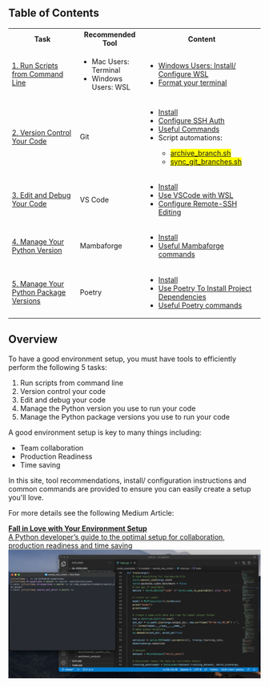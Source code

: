 ## Table of Contents

<table>
  <tr>
    <th>Task</th>
    <th>Recommended Tool</th>
    <th>Content</th>
  </tr>
  <tr>
    <td>
    <a href="1-run_scripts_cmd_line">1. Run Scripts from Command Line</a>
    </td>
    <td>
        <ul>
            <li>Mac Users: Terminal</li>
            <li>Windows Users: WSL</li>
        </ul>
    </td>
    <td> 
        <ul>
            <li><a href="1-run_scripts_cmd_line/#set-up-a-wsl-environment">Windows Users: Install/ Configure WSL</a></li>
            <li><a href="1-run_scripts_cmd_line/#format-your-terminal">Format your terminal</a></li>
        </ul>
    </td>
  </tr>
  <tr>
    <td><a href="2-git_version_control">2. Version Control Your Code</a></td>
    <td>Git</td>
    <td>
        <ul>
            <li><a href="2-git_version_control/#install">Install</a></li>
            <li><a href="2-git_version_control/#configure-ssh-auth">Configure SSH Auth</a></li>
            <li><a href="2-git_version_control/useful_git_commands">Useful Commands</a></li>
            <li>Script automations:</li>
                <ul>
                    <li><mark><a href="2-git_version_control/archive_branch">archive_branch.sh</a></mark></li>
                    <li><mark><a href="2-git_version_control/sync_git_branches">sync_git_branches.sh</a></mark></li>
                </ul>
        </ul>
    </td>
  </tr>
    <tr>
    <td><a href="3-edit_with_vscode">3. Edit and Debug Your Code</a></td>
    <td>VS Code</td>
    <td> 
        <ul>
            <li><a href="3-edit_with_vscode/#install">Install</a></li>
            <li><a href="3-edit_with_vscode/#use-vscode-with-wsl">Use VSCode with WSL</a></li>
            <li><a href="3-edit_with_vscode/#configure-remote-ssh-editing">Configure Remote-SSH Editing</a></li>
        </ul>
    </td>
  </tr>
  <tr>
    <td><a href="4-mambaforge_python_env">4. Manage Your Python Version</a></td>
    <td>Mambaforge</td>
    <td> 
        <ul>
            <li><a href="4-mambaforge_python_env/#install">Install</a></li>
            <li><a href="4-mambaforge_python_env/#useful-mambaforge-commands">Useful Mambaforge commands</a></li>
        </ul>
    </td>
  </tr>
  <tr>
    <td><a href="5-poetry_package_manager">5. Manage Your Python Package Versions</a></td>
    <td>Poetry</td>
    <td> 
        <ul>
            <li><a href="5-poetry_package_manager/#install">Install</a></li>
            <li><a href="5-poetry_package_manager/#use-poetry-to-install-project-dependencies">Use Poetry To Install Project Dependencies</a></li>
            <li><a href="5-poetry_package_manager/#useful-poetry-commands">Useful Poetry commands</a></li>
        </ul>
    </td>
  </tr>
</table>

## Overview

To have a good environment setup, you must have tools to efficiently perform the following 5 tasks:

1. Run scripts from command line
2. Version control your code
3. Edit and debug your code
4. Manage the Python version you use to run your code
5. Manage the Python package versions you use to run your code

A good environment setup is key to many things including:

- Team collaboration
- Production Readiness
- Time saving

In this site, tool recommendations, install/ configuration instructions and common commands are provided to ensure you can easily create a setup you'll love.

For more details see the following Medium Article: 

<a href="https://towardsdatascience.com/fall-in-love-with-your-environment-setup-779dfbf047ba">
    <div class="medium-link">
        <div class="article-info">
            <span style="font-weight:bold;">Fall in Love with Your Environment Setup<br></span>
            <span>A Python developer’s guide to the optimal setup for collaboration, production readiness and time saving</span>
        </div>
        <div class="article-img">
            <img src="img/medium_article.png">
        </div>
    </div>
</a>
